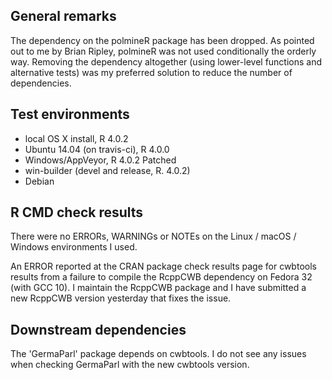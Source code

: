 ## General remarks

The dependency on the polmineR package has been dropped. As pointed out to me by Brian Ripley, polmineR was not used conditionally the orderly way. Removing the dependency altogether (using lower-level functions and alternative tests) was my preferred solution to reduce the number of dependencies.


## Test environments

* local OS X install, R 4.0.2
* Ubuntu 14.04 (on travis-ci), R 4.0.0
* Windows/AppVeyor, R 4.0.2 Patched
* win-builder (devel and release, R. 4.0.2)
* Debian 

## R CMD check results

There were no ERRORs, WARNINGs or NOTEs on the Linux / macOS / Windows environments I used. 

An ERROR reported at the CRAN package check results page for cwbtools results from 
a failure to compile the RcppCWB dependency on Fedora 32 (with GCC 10). I maintain the
RcppCWB package and I have submitted a new RcppCWB version yesterday that fixes the issue.


## Downstream dependencies

The 'GermaParl' package depends on cwbtools. I do not see any issues when checking GermaParl
with the new cwbtools version.


